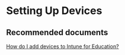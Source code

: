 <properties
	pageTitle="Setting Up Devices"
	description="Setting Up Devices"
	service="microsoft.intune"
	resource="intune"
	authors="mackie1604"
	displayOrder=""
	selfHelpType="generic"
	supportTopicIds="32568695"
	resourceTags=""
	productPesIds="15584"
	cloudEnvironments="public"
	articleId="33516ff3-a988-4f3e-9355-57a9cae42449"
	ownershipId="IntuneCxP_Intune"
/>

# Setting Up Devices

## **Recommended documents**

[How do I add devices to Intune for Education?](https://docs.microsoft.com/intune-education/how-do-i-add-devices)<br>


